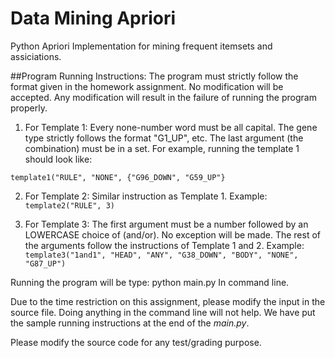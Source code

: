 # Data Mining Apriori
Python Apriori Implementation for mining frequent itemsets and assiciations. 

##Program Running Instructions:
The program must strictly follow the format given in the homework assignment. No modification will be accepted. Any modification will result in the failure of running the program properly. 
1. For Template 1: 
	Every none-number word must be all capital. The gene type strictly follows the format "G1_UP", etc.
	The last argument (the combination) must be in a set. For example, running the template 1 should look like:

`template1("RULE", "NONE", {"G96_DOWN", "G59_UP"}`

2. For Template 2:
	Similar instruction as Template 1.
	Example:
`template2("RULE", 3)`

3. For Template 3:
	The first argument must be a number followed by an LOWERCASE choice of (and/or). No exception will be made.
	The rest of the arguments follow the instructions of Template 1 and 2. 
	Example:
`template3("1and1", "HEAD", "ANY", "G38_DOWN", "BODY", "NONE", "G87_UP")`

Running the program will be type:
python main.py
In command line.

Due to the time restriction on this assignment, please modify the input in the source file. Doing anything in the command line will not help. We have put the sample running instructions at the end of the *main.py*.

Please modify the source code for any test/grading purpose. 
